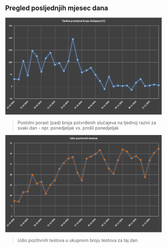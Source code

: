 ## Pregled posljednjih mjesec dana

![image](/grafovi/1311_promjena_slucajeva.png)

> Postotni porast (pad) broja potvrđenih slučajeva na tjednoj razini za svaki dan - npr. ponedjeljak vs. prošli ponedjeljak



![image](/grafovi/1311_udio_pozitivnih.png)

> Udio pozitivnih testova u ukupnom broju testova za taj dan
